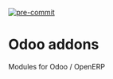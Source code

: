 [![pre-commit](https://github.com/avanzosc/odoo-addons/actions/workflows/pre-commit.yml/badge.svg?branch=16.0)](https://github.com/avanzosc/odoo-addons/actions/workflows/pre-commit.yml)

Odoo addons
===========

Modules for Odoo / OpenERP
